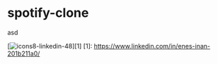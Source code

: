 # spotify-clone
asd

[![icons8-linkedin-48](https://user-images.githubusercontent.com/72499839/108604763-f833ee00-73c0-11eb-88aa-d471b5309600.png)][1]
[1]: https://www.linkedin.com/in/enes-inan-201b211a0/
